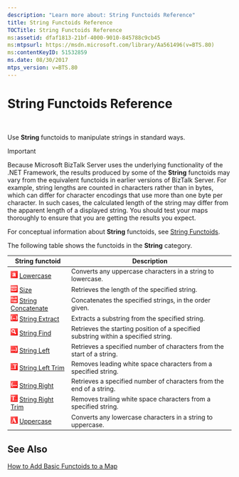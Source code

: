 ```yaml
---
description: "Learn more about: String Functoids Reference"
title: String Functoids Reference
TOCTitle: String Functoids Reference
ms:assetid: dfaf1813-21bf-4000-9010-845788c9cb45
ms:mtpsurl: https://msdn.microsoft.com/library/Aa561496(v=BTS.80)
ms:contentKeyID: 51532859
ms.date: 08/30/2017
mtps_version: v=BTS.80
---
```


# String Functoids Reference

 

Use **String** functoids to manipulate strings in standard ways.


> [!IMPORTANT]
> <P>Because Microsoft BizTalk Server uses the underlying functionality of the .NET Framework, the results produced by some of the <STRONG>String</STRONG> functoids may vary from the equivalent functoids in earlier versions of BizTalk Server. For example, string lengths are counted in characters rather than in bytes, which can differ for character encodings that use more than one byte per character. In such cases, the calculated length of the string may differ from the apparent length of a displayed string. You should test your maps thoroughly to ensure that you are getting the results you expect.</P>



For conceptual information about **String** functoids, see [String Functoids](https://msdn.microsoft.com/library/aa559399\(v=bts.80\)).

The following table shows the functoids in the **String** category.

<table>
<thead>
<tr class="header">
<th>String functoid</th>
<th>Description</th>
</tr>
</thead>
<tbody>
<tr class="odd">
<td><img src="images/Aa561496.ea061045-90f5-43e4-8570-536fb9c209a5(BTS.80).jpeg" alt="Icon that represents the Lowercase factoid."/> <a href="lowercase-functoid.md">Lowercase</a></td>
<td>Converts any uppercase characters in a string to lowercase.</td>
</tr>
<tr class="even">
<td><img src="images/Aa561736.a3a598ef-7c99-4233-bb27-837654716336(BTS.80).jpeg" alt="Icon that represents the Size factoid."/> <a href="size-functoid.md">Size</a></td>
<td>Retrieves the length of the specified string.</td>
</tr>
<tr class="odd">
<td><img src="images/Aa560973.07a7260b-f81d-4e69-950c-77a5415914c1(BTS.80).jpeg" alt="Icon that represents the String Concatenate factoid."/> <a href="string-concatenate-functoid.md">String Concatenate</a></td>
<td>Concatenates the specified strings, in the order given.</td>
</tr>
<tr class="even">
<td><img src="images/Aa561774.05f857b9-4210-44aa-844b-e08b5aeef95b(BTS.80).jpeg" alt="Icon that represents the String Extract factoid."/> <a href="string-extract-functoid.md">String Extract</a></td>
<td>Extracts a substring from the specified string.</td>
</tr>
<tr class="odd">
<td><img src="images/Aa561496.0b987a7f-bbd1-4f37-b36a-381ea77dd4f3(BTS.80).jpeg" alt="Icon that represents the String Find factoid."/> <a href="string-find-functoid.md">String Find</a></td>
<td>Retrieves the starting position of a specified substring within a specified string.</td>
</tr>
<tr class="even">
<td><img src="images/Aa560209.ff628f0e-ece2-425c-8538-1863eb56cc46(BTS.80).jpeg" alt="Icon that represents the String Left factoid."/> <a href="string-left-functoid.md">String Left</a></td>
<td>Retrieves a specified number of characters from the start of a string.</td>
</tr>
<tr class="odd">
<td><img src="images/Aa561391.2474def6-b3d8-43f9-8fe0-a83821467bd9(BTS.80).jpeg" alt="Icon that represents the String Left Trim factoid."/> <a href="string-left-trim-functoid.md">String Left Trim</a></td>
<td>Removes leading white space characters from a specified string.</td>
</tr>
<tr class="even">
<td><img src="images/Aa561496.f66f1dd4-7c59-453e-9080-c4fcc921f26d(BTS.80).jpeg" alt="Icon that represents the String Right factoid."/> <a href="string-right-functoid.md">String Right</a></td>
<td>Retrieves a specified number of characters from the end of a string.</td>
</tr>
<tr class="odd">
<td><img src="images/Aa559699.9798a96d-dfee-47aa-a09c-913eba37743e(BTS.80).jpeg" alt="Icon that represents the String Right Trim factoid."/> <a href="string-right-trim-functoid.md">String Right Trim</a></td>
<td>Removes trailing white space characters from a specified string.</td>
</tr>
<tr class="even">
<td><img src="images/Aa547624.e0c8c03c-312d-4d9e-ad77-902daac11fee(BTS.80).jpeg" alt="Icon that represents the Uppercase factoid."/> <a href="uppercase-functoid.md">Uppercase</a></td>
<td>Converts any lowercase characters in a string to uppercase.</td>
</tr>
</tbody>
</table>


## See Also

[How to Add Basic Functoids to a Map](https://msdn.microsoft.com/library/aa560635\(v=bts.80\))


